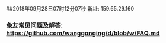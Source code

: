 ##2018年09月28日07时12分07秒 新址: 159.65.29.160
### 兔友常见问题及解答: https://github.com/wanggonging/d/blob/w/FAQ.md
